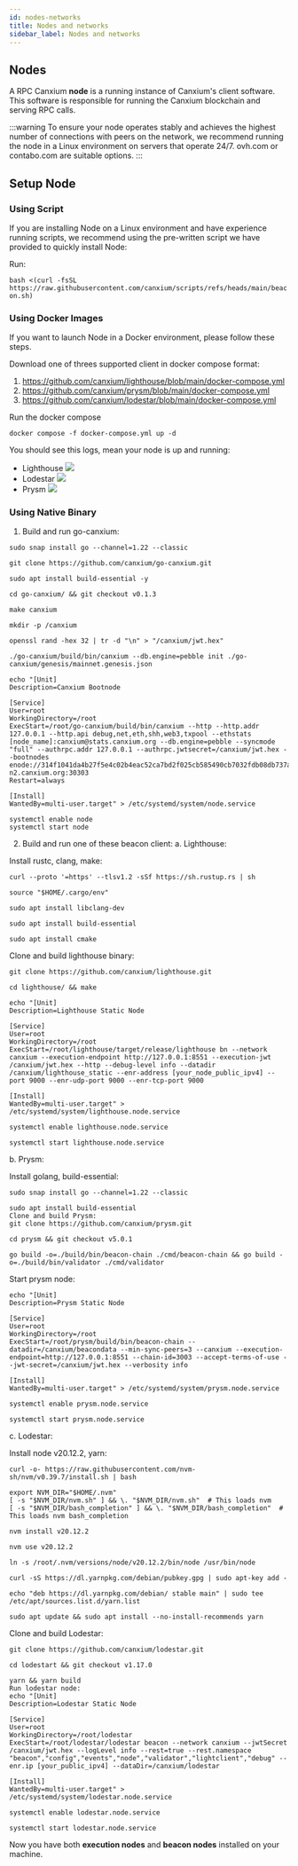 ```yaml
---
id: nodes-networks
title: Nodes and networks
sidebar_label: Nodes and networks
---
```


## Nodes

A RPC Canxium **node** is a running instance of Canxium's client software. This software is responsible for running the Canxium blockchain and serving RPC calls.

:::warning
To ensure your node operates stably and achieves the highest number of connections with peers on the network, we recommend running the node in a Linux environment on servers that operate 24/7. ovh.com or contabo.com are suitable options.
:::

## Setup Node

### Using Script
If you are installing Node on a Linux environment and have experience running scripts, we recommend using the pre-written script we have provided to quickly install Node:

Run:

```bash <(curl -fsSL https://raw.githubusercontent.com/canxium/scripts/refs/heads/main/beacon.sh)```

### Using Docker Images

If you want to launch Node in a Docker environment, please follow these steps.

Download one of threes supported client in docker compose format:
1. https://github.com/canxium/lighthouse/blob/main/docker-compose.yml
2. https://github.com/canxium/prysm/blob/main/docker-compose.yml
3. https://github.com/canxium/lodestar/blob/main/docker-compose.yml

Run the docker compose

```docker compose -f docker-compose.yml up -d```

You should see this logs, mean your node is up and running:
- Lighthouse
![](./images/lighthouse.png)
- Lodestar
![](./images/lodestar.png)
- Prysm
![](./images/prysm.png)

### Using Native Binary
1. Build and run go-canxium:
```
sudo snap install go --channel=1.22 --classic

git clone https://github.com/canxium/go-canxium.git

sudo apt install build-essential -y

cd go-canxium/ && git checkout v0.1.3

make canxium

mkdir -p /canxium

openssl rand -hex 32 | tr -d "\n" > "/canxium/jwt.hex"

./go-canxium/build/bin/canxium --db.engine=pebble init ./go-canxium/genesis/mainnet.genesis.json
```

```
echo "[Unit]
Description=Canxium Bootnode

[Service]
User=root
WorkingDirectory=/root
ExecStart=/root/go-canxium/build/bin/canxium --http --http.addr 127.0.0.1 --http.api debug,net,eth,shh,web3,txpool --ethstats [node_name]:canxium@stats.canxium.org --db.engine=pebble --syncmode "full" --authrpc.addr 127.0.0.1 --authrpc.jwtsecret=/canxium/jwt.hex --bootnodes enode://314f1041da4b27f5e4c02b4eac52ca7bd2f025cb585490cb7032fdb08db737aa10d7d64a780db697643ece6027d3bc1a511696420e76192648c0d2d74d099c73@boot.canxium.net:30303,enode://767d3e408b073ca501ea7336096c048eea46513ac5c44659ac902d7575881ca114c82277dff7826630ec9fb45d8cfa5a82b9eacc8b477dc475746eaec39e2f2a@boot.canxium.org:30303,enode://f06de34b87954abb25be2e8d592306bc55b396a4eead839dba90baf4e59465d3ef704866962cf2fd995e6ce04f17de31edebb11afcac9df4eaea847f35e3cbaf@boot-n2.canxium.org:30303
Restart=always

[Install]
WantedBy=multi-user.target" > /etc/systemd/system/node.service

systemctl enable node
systemctl start node
```

2. Build and run one of these beacon client:
a. Lighthouse:

Install rustc, clang, make:

```
curl --proto '=https' --tlsv1.2 -sSf https://sh.rustup.rs | sh

source "$HOME/.cargo/env"

sudo apt install libclang-dev

sudo apt install build-essential

sudo apt install cmake
```

Clone and build lighthouse binary:

```
git clone https://github.com/canxium/lighthouse.git

cd lighthouse/ && make

echo "[Unit]
Description=Lighthouse Static Node

[Service]
User=root
WorkingDirectory=/root
ExecStart=/root/lighthouse/target/release/lighthouse bn --network canxium --execution-endpoint http://127.0.0.1:8551 --execution-jwt /canxium/jwt.hex --http --debug-level info --datadir /canxium/lighthouse_static --enr-address [your_node_public_ipv4] --port 9000 --enr-udp-port 9000 --enr-tcp-port 9000

[Install]
WantedBy=multi-user.target" > /etc/systemd/system/lighthouse.node.service

systemctl enable lighthouse.node.service

systemctl start lighthouse.node.service
```

b. Prysm:

Install golang, build-essential:

```
sudo snap install go --channel=1.22 --classic

sudo apt install build-essential
Clone and build Prysm:
git clone https://github.com/canxium/prysm.git

cd prysm && git checkout v5.0.1

go build -o=./build/bin/beacon-chain ./cmd/beacon-chain && go build -o=./build/bin/validator ./cmd/validator
```

Start prysm node:

```
echo "[Unit]
Description=Prysm Static Node

[Service]
User=root
WorkingDirectory=/root
ExecStart=/root/prysm/build/bin/beacon-chain --datadir=/canxium/beacondata --min-sync-peers=3 --canxium --execution-endpoint=http://127.0.0.1:8551 --chain-id=3003 --accept-terms-of-use --jwt-secret=/canxium/jwt.hex --verbosity info

[Install]
WantedBy=multi-user.target" > /etc/systemd/system/prysm.node.service

systemctl enable prysm.node.service

systemctl start prysm.node.service
```

c. Lodestar:

Install node v20.12.2, yarn:

```
curl -o- https://raw.githubusercontent.com/nvm-sh/nvm/v0.39.7/install.sh | bash

export NVM_DIR="$HOME/.nvm"
[ -s "$NVM_DIR/nvm.sh" ] && \. "$NVM_DIR/nvm.sh"  # This loads nvm
[ -s "$NVM_DIR/bash_completion" ] && \. "$NVM_DIR/bash_completion"  # This loads nvm bash_completion

nvm install v20.12.2

nvm use v20.12.2

ln -s /root/.nvm/versions/node/v20.12.2/bin/node /usr/bin/node

curl -sS https://dl.yarnpkg.com/debian/pubkey.gpg | sudo apt-key add -

echo "deb https://dl.yarnpkg.com/debian/ stable main" | sudo tee /etc/apt/sources.list.d/yarn.list

sudo apt update && sudo apt install --no-install-recommends yarn
```

Clone and build Lodestar:

```
git clone https://github.com/canxium/lodestar.git

cd lodestart && git checkout v1.17.0

yarn && yarn build
Run lodestar node:
echo "[Unit]
Description=Lodestar Static Node

[Service]
User=root
WorkingDirectory=/root/lodestar
ExecStart=/root/lodestar/lodestar beacon --network canxium --jwtSecret /canxium/jwt.hex --logLevel info --rest=true --rest.namespace "beacon","config","events","node","validator","lightclient","debug" --enr.ip [your_public_ipv4] --dataDir=/canxium/lodestar

[Install]
WantedBy=multi-user.target" > /etc/systemd/system/lodestar.node.service

systemctl enable lodestar.node.service

systemctl start lodestar.node.service
```

Now you have both **execution nodes** and **beacon nodes** installed on your machine.